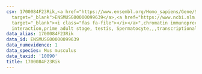 ```yaml
---
csv: 1700084F23Rik,<a href="https://www.ensembl.org/Homo_sapiens/Gene/Summary?db=core;g=ENSMUSG00000099639"
  target="_blank">ENSMUSG00000099639</a>,<a href="https://www.ncbi.nlm.nih.gov/pubmed/25450459"
  target="_blank"><i class="fas fa-file"></i></a>",chromatin immunoprecipitation assay,direct
  interaction,prime adult stage, testis, Spermatocyte,,,transcriptional regulation,
data_alias: 1700084F23Rik
data_id: ENSMUSG00000099639
data_numevidence: 1
data_species: Mus musculus
data_taxid: '10090'
title: 1700084F23Rik
---
```

